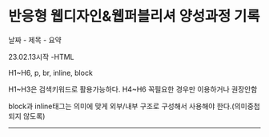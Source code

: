 
<h1>반응형 웹디자인&웹퍼블리셔 양성과정 기록</h1>
<p>날짜 - 제목 - 요약</p> 
<p>23.02.13시작 -HTML</p>
<p>H1~H6, p, br, inline, block</p>
<p>H1~H3은 검색키워드로 활용가능하다. H4~H6 꼭필요한 경우만 이용하거나 권장안함</p>
<p>block과 inline태그는 의미에 맞게 외부/내부 구조로 구성해서 사용해야 한다.(의미중첩되지 않도록)</p>
<hr>
